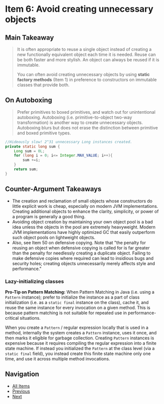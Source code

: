 # Item 6: Avoid creating unnecessary objects

## Main Takeaway

>It is often appropriate to reuse a single object instead of creating a new functionally equivalent object each time it is needed. Reuse can be both faster and more stylish. An object can always be reused if it is immutable.
>
>You can often avoid creating unnecessary objects by using **static factory methods** (Item 1) in preference to constructors on immutable classes that provide both.

## On Autoboxing

>Prefer primitives to boxed primitives, and watch out for unintentional autoboxing.
Autoboxing (i.e. primitive-to-object two-way transformation) is another way to create unnecessary objects. Autoboxing blurs but does not erase the distinction between primitive and boxed primitive types.

```java
//Hideously slow! 2^31 unnecessary Long instances created.
private static long sum {
    Long sum = 0L;
    for (long i = 0; i<= Integer.MAX_VALUE; i++){
        sum +=i;
    }
    return sum;
}
```

## Counter-Argument Takeaways

- The creation and reclamation of small objects whose constructors do little explicit work is cheap, especially on modern JVM implementations. Creating additional objects to enhance the clarity, simplicity, or power of a program is generally a good thing.
- Avoiding object creation by maintaining your own object pool is a bad idea unless the objects in the pool are extremely heavyweight. Modern JVM implementations have highly optimized GC that easily outperform such object pools on lightweight objects.
- Also, see Item 50 on defensive copying. Note that "the penalty for reusing an object when defensive copying is called for is far greater than the penalty for needlessly creating a duplicate object. Failing to make defensive copies where required can lead to insidious bugs and security holes; creating objects unnecessarily merely affects style and performance."

### Lazy-initializing classes

**Pro-Tip on Pattern Matching:** When Pattern Matching in Java (i.e. using a `Pattern` instance); prefer to initialize the instance as a part of class initialization (i.e. as a `static final` instance on the class), cache it, and reuse the same instance for every invocation on a given method. This is because pattern matching is not suitable for repeated use in performance-critical situations.

When you create a `Pattern` / regular expression locally that is used in a method, internally the system creates a  `Pattern`  instance, uses it once, and then marks it eligible for garbage collection. Creating `Pattern` instances is expensive because it requires compiling the regular expression into a finite state machine. If instead you initialized the `Pattern` at the class level (via a `static final` field), you instead create this finite state machine only one time, and use it across multiple method invocations.

## Navigation

- [All Items](../README.md#items)
- [Previous](item-05.md)
- [Next](item-07.md)
